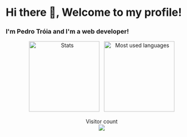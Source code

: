# Hi there 👋, Welcome to my profile!
### I'm Pedro Tróia and I'm a web developer!



<div align="center">
    <img alt="Stats" height="185em" src="https://github-readme-stats.vercel.app/api?username=XxTroiaxX&count_private=true&include_all_commits=true&show_icons=true&hide_border=true&theme=dark" />
    &nbsp
    <img alt="Most used languages" height="185em" src="https://github-readme-stats.vercel.app/api/top-langs/?username=XxTroiaxX&count_private=true&exclude_repo=42-Subjects&show_icons=true&hide_border=true&layout=compact&langs_count=8&theme=dark" />
    <!-- <img alt="Wakatime stats" height="185em" src="https://github-readme-stats.vercel.app/api/wakatime?username=magueija" /> -->
  </div>


<p align="center"> 
  Visitor count<br>
  <img src="https://profile-counter.glitch.me/XxTroiaxX/count.svg" />
</p>
